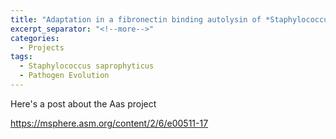 ```yaml
---
title: "Adaptation in a fibronectin binding autolysin of *Staphylococcus saprophyticus*"
excerpt_separator: "<!--more-->"
categories:
  - Projects
tags:
  - Staphylococcus saprophyticus
  - Pathogen Evolution
---
```


Here's a post about the Aas project

https://msphere.asm.org/content/2/6/e00511-17
